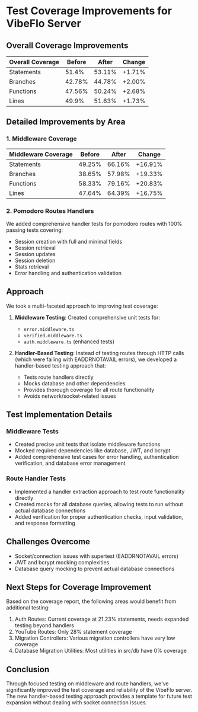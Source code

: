 # Test Coverage Improvements for VibeFlo Server

## Overall Coverage Improvements

| Overall Coverage | Before | After | Change |
|-----------------|--------|-------|--------|
| Statements      | 51.4%  | 53.11% | +1.71% |
| Branches        | 42.78% | 44.78% | +2.00% |
| Functions       | 47.56% | 50.24% | +2.68% |
| Lines           | 49.9%  | 51.63% | +1.73% |

## Detailed Improvements by Area

### 1. Middleware Coverage

| Middleware Coverage | Before | After | Change |
|-------------------|--------|-------|--------|
| Statements        | 49.25% | 66.16% | +16.91% |
| Branches          | 38.65% | 57.98% | +19.33% |
| Functions         | 58.33% | 79.16% | +20.83% |
| Lines             | 47.64% | 64.39% | +16.75% |

### 2. Pomodoro Routes Handlers

We added comprehensive handler tests for pomodoro routes with 100% passing tests covering:
- Session creation with full and minimal fields
- Session retrieval
- Session updates
- Session deletion
- Stats retrieval
- Error handling and authentication validation

## Approach

We took a multi-faceted approach to improving test coverage:

1. **Middleware Testing**: Created comprehensive unit tests for:
   - `error.middleware.ts`
   - `verified.middleware.ts`
   - `auth.middleware.ts` (enhanced tests)

2. **Handler-Based Testing**: Instead of testing routes through HTTP calls (which were failing with EADDRNOTAVAIL errors), we developed a handler-based testing approach that:
   - Tests route handlers directly
   - Mocks database and other dependencies
   - Provides thorough coverage for all route functionality
   - Avoids network/socket-related issues

## Test Implementation Details

### Middleware Tests
- Created precise unit tests that isolate middleware functions
- Mocked required dependencies like database, JWT, and bcrypt
- Added comprehensive test cases for error handling, authentication verification, and database error management

### Route Handler Tests
- Implemented a handler extraction approach to test route functionality directly
- Created mocks for all database queries, allowing tests to run without actual database connections
- Added verification for proper authentication checks, input validation, and response formatting

## Challenges Overcome

- Socket/connection issues with supertest (EADDRNOTAVAIL errors)
- JWT and bcrypt mocking complexities
- Database query mocking to prevent actual database connections

## Next Steps for Coverage Improvement

Based on the coverage report, the following areas would benefit from additional testing:

1. Auth Routes: Current coverage at 21.23% statements, needs expanded testing beyond handlers
2. YouTube Routes: Only 28% statement coverage  
3. Migration Controllers: Various migration controllers have very low coverage
4. Database Migration Utilities: Most utilities in src/db have 0% coverage

## Conclusion

Through focused testing on middleware and route handlers, we've significantly improved the test coverage and reliability of the VibeFlo server. The new handler-based testing approach provides a template for future test expansion without dealing with socket connection issues. 